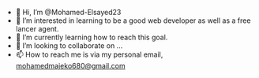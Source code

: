 - 👋 Hi, I’m @Mohamed-Elsayed23
- 👀 I’m interested in learning to be a good web developer as well as a free lancer agent.
- 🌱 I’m currently learning how to reach this goal.
- 💞️ I’m looking to collaborate on ...
- 📫 How to reach me is via my personal email, mohamedmajeko680@gmail.com

<!---
Mohamed-Elsayed23/Mohamed-Elsayed23 is a ✨ special ✨ repository because its `README.md` (this file) appears on your GitHub profile.
You can click the Preview link to take a look at your changes.
--->
